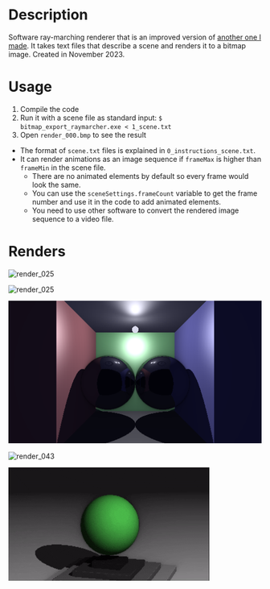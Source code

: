 # Description

Software ray-marching renderer that is an improved version of [another one I made](https://github.com/martzin23/simple-console-raymarcher). It takes text files that describe a scene and renders it to a bitmap image. Created in November 2023.

# Usage

1. Compile the code
2. Run it with a scene file as standard input:
    `$ bitmap_export_raymarcher.exe < 1_scene.txt`
3. Open `render_000.bmp` to see the result

- The format of `scene.txt` files is explained in `0_instructions_scene.txt`.
- It can render animations as an image sequence if `frameMax` is higher than `frameMin` in the scene file.
    - There are no animated elements by default so every frame would look the same.
    - You can use the `sceneSettings.frameCount` variable to get the frame number and use it in the code to add animated elements.
    - You need to use other software to convert the rendered image sequence to a video file.

# Renders

![render_025](/showcase/render_025.bmp)

![render_025](/showcase/render_023.bmp)

![render_041](/showcase/render_041.bmp)

![render_043](/showcase/render_043.bmp)

![ray_march_animation2_0001-0180.gif](/showcase/ray_march_animation2_0001-0180.gif)